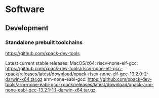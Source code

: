 # Software


## Development


### Standalone prebuilt toolchains

https://github.com/xpack-dev-tools

Latest current stable releases:
MacOS/x64:
riscv-none-elf-gcc:
https://github.com/xpack-dev-tools/riscv-none-elf-gcc-xpack/releases/latest/download/xpack-riscv-none-elf-gcc-13.2.0-2-darwin-x64.tar.gz
arm-none-eabi-gcc:
https://github.com/xpack-dev-tools/arm-none-eabi-gcc-xpack/releases/latest/download/xpack-arm-none-eabi-gcc-13.2.1-1.1-darwin-x64.tar.gz
